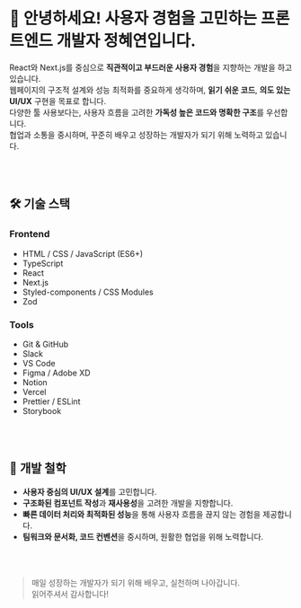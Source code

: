 # 👋 안녕하세요! 사용자 경험을 고민하는 프론트엔드 개발자 정혜연입니다.

React와 Next.js를 중심으로 **직관적이고 부드러운 사용자 경험**을 지향하는 개발을 하고 있습니다.<br>
웹페이지의 구조적 설계와 성능 최적화를 중요하게 생각하며, **읽기 쉬운 코드**, **의도 있는 UI/UX** 구현을 목표로 합니다.<br>
다양한 툴 사용보다는, 사용자 흐름을 고려한 **가독성 높은 코드와 명확한 구조**를 우선합니다.<br>
협업과 소통을 중시하며, 꾸준히 배우고 성장하는 개발자가 되기 위해 노력하고 있습니다.

<br>
<br>

## 🛠️ 기술 스택

### Frontend
- HTML / CSS / JavaScript (ES6+)
- TypeScript
- React
- Next.js
- Styled-components / CSS Modules
- Zod

### Tools
- Git & GitHub
- Slack
- VS Code
- Figma / Adobe XD
- Notion
- Vercel
- Prettier / ESLint
- Storybook

<br>
<br>

## 🎯 개발 철학

- **사용자 중심의 UI/UX 설계**를 고민합니다.
- **구조화된 컴포넌트 작성**과 **재사용성**을 고려한 개발을 지향합니다.
- **빠른 데이터 처리와 최적화된 성능**을 통해 사용자 흐름을 끊지 않는 경험을 제공합니다.
- **팀워크와 문서화, 코드 컨벤션**을 중시하며, 원활한 협업을 위해 노력합니다.

<br>
<br>

> 매일 성장하는 개발자가 되기 위해 배우고, 실천하며 나아갑니다.  
> 읽어주셔서 감사합니다!
